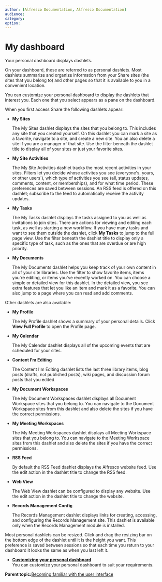 ```yaml
---
author: [Alfresco Documentation, Alfresco Documentation]
audience: 
category: 
option: 
---
```


# My dashboard

Your personal dashboard displays dashlets.

On your dashboard, these are referred to as personal dashlets. Most dashlets summarize and organize information from your Share sites \(the sites that you belong to\) and other pages so that it is available to you in a convenient location.

You can customize your personal dashboard to display the dashlets that interest you. Each one that you select appears as a pane on the dashboard.

When you first access Share the following dashlets appear:

-   **My Sites**

    The My Sites dashlet displays the sites that you belong to. This includes any site that you created yourself. On this dashlet you can mark a site as a favorite, navigate to a site, and create a new site. You an also delete a site if you are a manager of that site. Use the filter beneath the dashlet title to display all of your sites or just your favorite sites.

-   **My Site Activities**

    The My Site Activities dashlet tracks the most recent activities in your sites. Filters let you decide whose activites you see \(everyone's, yours, or other users'\), which type of activities you see \(all, status updates, comments, content, or memberships\), and for what time period. These preferences are saved between sessions. An RSS feed is offered on this dashlet; subscribe to the feed to automatically receive the activity updates.

-   **My Tasks**

    The My Tasks dashlet displays the tasks assigned to you as well as invitations to join sites. There are actions for viewing and editing each task, as well as starting a new workflow. If you have many tasks and want to see them outside the dashlet, click **My Tasks** to jump to the full page view. Use the filter beneath the dashlet title to display only a specific type of task, such as the ones that are overdue or are high priority.

-   **My Documents**

    The My Documents dashlet helps you keep track of your own content in all of your site libraries. Use the filter to show favorite items, items you're editing, or items you've recently worked on. You can choose a simple or detailed view for this dashlet. In the detailed view, you see extra features that let you like an item and mark it as a favorite. You can also jump to a page where you can read and add comments.


Other dashlets are also available:

-   **My Profile**

    The My Profile dashlet shows a summary of your personal details. Click **View Full Profile** to open the Profile page.

-   **My Calendar**

    The My Calendar dashlet displays all of the upcoming events that are scheduled for your sites.

-   **Content I'm Editing**

    The Content I'm Editing dashlet lists the last three library items, blog posts \(drafts, not published posts\), wiki pages, and discussion forum posts that you edited.

-   **My Document Workspaces**

    The My Document Workspaces dashlet displays all Document Workspace sites that you belong to. You can navigate to the Document Workspace sites from this dashlet and also delete the sites if you have the correct permissions.

-   **My Meeting Workspaces**

    The My Meeting Workspaces dashlet displays all Meeting Workspace sites that you belong to. You can navigate to the Meeting Workspace sites from this dashlet and also delete the sites if you have the correct permissions.

-   **RSS Feed**

    By default the RSS Feed dashlet displays the Alfresco website feed. Use the edit action in the dashlet title to change the RSS feed.

-   **Web View**

    The Web View dashlet can be configured to display any website. Use the edit action in the dashlet title to change the website.

-   **Records Management Config**

    The Records Management dashlet displays links for creating, accessing, and configuring the Records Management site. This dashlet is available only when the Records Management module is installed.


Most personal dashlets can be resized. Click and drag the resizing bar on the bottom edge of the dashlet until it is the height you want. This preference is saved between sessions so that each time you return to your dashboard it looks the same as when you last left it.

-   **[Customizing your personal dashboard](../tasks/dashboard-customize.md)**  
You can customize your personal dashboard to suit your requirements.

**Parent topic:**[Becoming familiar with the user interface](../concepts/ui-description.md)

